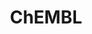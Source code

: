 ---
layout: default
bigquery: https://console.cloud.google.com/bigquery?p=patents-public-data&d=ebi_chembl&page=dataset
citation: '"The ChEMBL database in 2017." Anna Gaulton, Anne Hersey, Michał Nowotka,
  A Patrícia Bento, Jon Chambers, David Mendez, Prudence Mutowo, Francis Atkinson,
  Louisa J Bellis, Elena Cibrián-Uhalte, Mark Davies, Nathan Dedman, Anneli Karlsson,
  María Paula Magariños, John P Overington, George Papadatos, Ines Smit, Andrew R
  Leach Nucleic acids Research (2017) 45 (Database Issue), D945-D954'
contributors: European Bioinformatics Institute
cost: None
description: ChEMBL Data is a manually curated database of small molecules used in
  drug discovery, including information about existing patented drugs.
documentation: 'schema: https://www.ebi.ac.uk/chembl/db_schema


  '
last_edit: Mon, 04 Apr 2022 19:07:30 GMT
location: https://console.cloud.google.com/marketplace/product/google_patents_public_datasets/chembl
maintained_by: EMBL-EBI, an outstation of European Molecular Biology Laboratory
related_publications: '

  ChEMBL: towards direct deposition of bioassay data.


  Mendez D, Gaulton A, Bento AP, Chambers J, De Veij M, Félix E, Magariños MP, Mosquera
  JF, Mutowo P, Nowotka M, Gordillo-Marañón M, Hunter F, Junco L, Mugumbate G, Rodriguez-Lopez
  M, Atkinson F, Bosc N, Radoux CJ, Segura-Cabrera A, Hersey A, Leach AR.


  — Nucleic Acids Res. 2019; 47(D1):D930-D940. doi: 10.1093/nar/gky1075

  '
schema_fields: '[''authors'', ''l7'', ''atc_code'', ''mol_frac_id'', ''class_type'',
  ''assay_id'', ''patent_use_code'', ''cell_source_organism'', ''assay_category'',
  ''usan_stem_id'', ''standard_inchi'', ''metabolite_record_id'', ''canonical_smiles'',
  ''ap_id'', ''published_type'', ''withdrawn_flag'', ''approval_date'', ''ass_cls_map_id'',
  ''num_ro5_violations'', ''description'', ''protclasssyn_id'', ''efo_term'', ''enzyme_tid'',
  ''cell_name'', ''db_source'', ''active_molregno'', ''warnref_id'', ''sequence'',
  ''short_name'', ''name'', ''rgid'', ''set_name'', ''cell_source_tissue'', ''warning_class'',
  ''source'', ''stat'', ''synonyms'', ''frac_class_id'', ''substrate_record_id'',
  ''oral'', ''assay_test_type'', ''efo_id'', ''polymer_flag'', ''structure_type'',
  ''parameter_type'', ''updated_by'', ''level2_description'', ''hrac_class_id'', ''applicant_full_name'',
  ''standard_value'', ''assay_desc'', ''class_level'', ''sitecomp_id'', ''indication_class'',
  ''res_stem_id'', ''l4'', ''formulation_id'', ''acd_logd'', ''tid'', ''last_page'',
  ''irac_class_id'', ''cx_logp'', ''drug_substance_flag'', ''withdrawn_year'', ''relationship_desc'',
  ''helm_notation'', ''go_id'', ''journal'', ''product_id'', ''bei'', ''standard_inchi_key'',
  ''job_id'', ''target_type'', ''curated_by'', ''related_tid'', ''l6'', ''value'',
  ''upper_value'', ''molecular_species'', ''metref_id'', ''comp_go_id'', ''dosed_ingredient'',
  ''ddd_value'', ''rtb'', ''ro3_pass'', ''mw_monoisotopic'', ''published_value'',
  ''l5'', ''ridx'', ''mw_freebase'', ''warning_country'', ''mechanism_comment'', ''targrel_id'',
  ''as_id'', ''mol_hrac_id'', ''text_value'', ''qudt_units'', ''l3'', ''assay_class_id'',
  ''activity_id'', ''previous_company'', ''src_assay_id'', ''oc_id'', ''uberon_id'',
  ''mc_target_type'', ''mecref_id'', ''num_alerts'', ''bao_format'', ''parent_type'',
  ''met_comment'', ''major_class'', ''ingredient'', ''first_in_class'', ''src_description'',
  ''usan_year'', ''withdrawn_class'', ''compound_key'', ''prediction_method'', ''version'',
  ''smarts'', ''level3'', ''site_name'', ''type'', ''molsyn_id'', ''entity_type'',
  ''mc_organism'', ''mechanism_of_action'', ''ddd_units'', ''drug_product_flag'',
  ''assay_cell_type'', ''bto_id'', ''met_id'', ''volume'', ''patent_no'', ''downgraded'',
  ''molregno'', ''usan_stem_definition'', ''strength'', ''subgroup'', ''biocomp_id'',
  ''prodrug'', ''doc_type'', ''assay_subcellular_fraction'', ''published_units'',
  ''compound_name'', ''caloha_id'', ''availability_type'', ''mc_target_name'', ''parenteral'',
  ''tid_fixed'', ''hba'', ''smid'', ''domain_id'', ''hbd'', ''aromatic_rings'', ''homologue'',
  ''published_relation'', ''clo_id'', ''confidence'', ''submission_date'', ''l2'',
  ''usan_substem'', ''co_stem_id'', ''orig_description'', ''nda_type'', ''compsyn_id'',
  ''source_domain_id'', ''cpd_str_alert_id'', ''protein_class_desc'', ''abstract'',
  ''indref_id'', ''delist_flag'', ''bao_endpoint'', ''normal_range_min'', ''standard_text_value'',
  ''max_phase'', ''mesh_heading'', ''first_approval'', ''l8'', ''stem'', ''isoform'',
  ''sei'', ''domain_description'', ''tissue_id'', ''relation'', ''standard_units'',
  ''ddd_comment'', ''start_position'', ''pref_name'', ''stem_class'', ''domain_name'',
  ''tbl'', ''src_compound_id'', ''mol_irac_id'', ''level5'', ''variant_id'', ''molecule_type'',
  ''compd_id'', ''ref_type'', ''natural_product'', ''pchembl_value'', ''parent_go_id'',
  ''mc_tax_id'', ''lle'', ''toid'', ''result_flag'', ''end_position'', ''topical'',
  ''log_id'', ''doi'', ''patent_id'', ''parameter_value'', ''entity_id'', ''component_type'',
  ''hba_lipinski'', ''issue'', ''assay_strain'', ''level3_description'', ''enzyme_name'',
  ''cellosaurus_id'', ''psa'', ''cell_description'', ''cx_most_bpka'', ''title'',
  ''parent_molregno'', ''chembl_id'', ''standard_type'', ''mutation'', ''uo_units'',
  ''src_short_name'', ''cidx'', ''standard_upper_value'', ''standard_flag'', ''selectivity_comment'',
  ''ref_url'', ''withdrawn_country'', ''binding_site_comment'', ''bao_id'', ''acd_most_bpka'',
  ''research_stem'', ''sequence_md5sum'', ''company'', ''target_desc'', ''curation_comment'',
  ''heavy_atoms'', ''last_active'', ''direct_interaction'', ''warning_year'', ''cx_logd'',
  ''first_page'', ''cl_lincs_id'', ''relationship_type'', ''withdrawn_reason'', ''site_id'',
  ''pathway_id'', ''activity_count'', ''chirality'', ''parent_id'', ''label'', ''assay_type'',
  ''le'', ''cell_ontology_id'', ''normal_range_max'', ''cell_source_tax_id'', ''updated_on'',
  ''aspect'', ''level4_description'', ''level1_description'', ''creation_date'', ''alert_name'',
  ''qed_weighted'', ''molfile'', ''active_ingredient'', ''acd_logp'', ''level4'',
  ''innovator_company'', ''src_id'', ''priority'', ''max_phase_for_ind'', ''db_version'',
  ''targcomp_id'', ''route'', ''drug_record_id'', ''therapeutic_flag'', ''pubmed_id'',
  ''alogp'', ''inorganic_flag'', ''aidx'', ''hbd_lipinski'', ''alert_set_id'', ''num_lipinski_ro5_violations'',
  ''level2'', ''species_group_flag'', ''cell_id'', ''warning_type'', ''prod_pat_id'',
  ''assay_tissue'', ''warning_description'', ''country'', ''potential_duplicate'',
  ''full_molformula'', ''organism'', ''hrac_code'', ''ddd_admr'', ''year'', ''comp_class_id'',
  ''doc_id'', ''confidence_score'', ''drugind_id'', ''ddd_id'', ''definition'', ''ref_id'',
  ''mc_target_accession'', ''accession'', ''assay_organism'', ''domain_type'', ''assay_tax_id'',
  ''disease_efficacy'', ''who_extra'', ''data_validity_comment'', ''record_id'', ''status'',
  ''site_residues'', ''component_id'', ''protein_class_id'', ''component_synonym'',
  ''mol_atc_id'', ''std_act_id'', ''annotation'', ''mec_id'', ''full_mwt'', ''relationship'',
  ''assay_source'', ''molecular_mechanism'', ''publication_number'', ''standard_relation'',
  ''acd_most_apka'', ''comments'', ''mesh_id'', ''who_name'', ''patent_expire_date'',
  ''cx_most_apka'', ''dosage_form'', ''assay_param_id'', ''level1'', ''trade_name'',
  ''l1'', ''target_mapping'', ''units'', ''predbind_id'', ''action_type'', ''path'',
  ''idx'', ''activity_comment'', ''chebi_par_id'', ''met_conversion'', ''black_box_warning'',
  ''alert_id'', ''protein_class_synonym'', ''warning_id'', ''actsm_id'', ''ad_type'',
  ''tax_id'', ''irac_code'', ''frac_code'', ''syn_type'', ''pathway_key'', ''usan_stem'']'
shortname: chembl
tags:
- biotechnology
- health
- chemical
- bioinformatics
- medical
terms_of_use: CC BY-SA 3.0
title: ChEMBL
uuid: e232a192-965c-4ec9-904c-155b6dfe56c5
---
